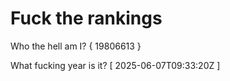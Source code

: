 # Fuck the rankings

Who the hell am I?
{ 19806613 }

What fucking year is it?
[ 2025-06-07T09:33:20Z ]
